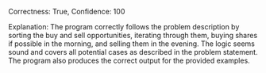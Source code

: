 Correctness: True, Confidence: 100

Explanation: The program correctly follows the problem description by sorting the buy and sell opportunities, iterating through them, buying shares if possible in the morning, and selling them in the evening. The logic seems sound and covers all potential cases as described in the problem statement. The program also produces the correct output for the provided examples.